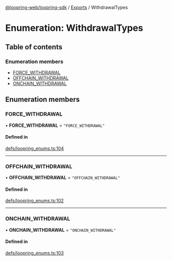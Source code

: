 [@loopring-web/loopring-sdk](../README.md) / [Exports](../modules.md) / WithdrawalTypes

# Enumeration: WithdrawalTypes

## Table of contents

### Enumeration members

- [FORCE\_WITHDRAWAL](WithdrawalTypes.md#force_withdrawal)
- [OFFCHAIN\_WITHDRAWAL](WithdrawalTypes.md#offchain_withdrawal)
- [ONCHAIN\_WITHDRAWAL](WithdrawalTypes.md#onchain_withdrawal)

## Enumeration members

### FORCE\_WITHDRAWAL

• **FORCE\_WITHDRAWAL** = `"FORCE_WITHDRAWAL"`

#### Defined in

[defs/loopring_enums.ts:104](https://github.com/Loopring/loopring_sdk/blob/b7df545/src/defs/loopring_enums.ts#L104)

___

### OFFCHAIN\_WITHDRAWAL

• **OFFCHAIN\_WITHDRAWAL** = `"OFFCHAIN_WITHDRAWAL"`

#### Defined in

[defs/loopring_enums.ts:102](https://github.com/Loopring/loopring_sdk/blob/b7df545/src/defs/loopring_enums.ts#L102)

___

### ONCHAIN\_WITHDRAWAL

• **ONCHAIN\_WITHDRAWAL** = `"ONCHAIN_WITHDRAWAL"`

#### Defined in

[defs/loopring_enums.ts:103](https://github.com/Loopring/loopring_sdk/blob/b7df545/src/defs/loopring_enums.ts#L103)
